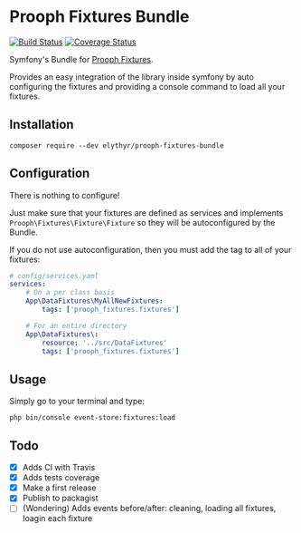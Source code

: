# Prooph Fixtures Bundle
[![Build Status](https://travis-ci.org/elythyr/prooph-fixtures-bundle.svg?branch=master)](https://travis-ci.org/elythyr/prooph-fixtures-bundle)
[![Coverage Status](https://coveralls.io/repos/github/elythyr/prooph-fixtures-bundle/badge.svg?branch=master)](https://coveralls.io/github/elythyr/prooph-fixtures-bundle?branch=master)

Symfony's Bundle for [Prooph Fixtures](https://github.com/elythyr/prooph-fixtures).

Provides an easy integration of the library inside symfony by auto configuring the fixtures
and providing a console command to load all your fixtures.


## Installation

```shell
composer require --dev elythyr/prooph-fixtures-bundle
```


## Configuration

There is nothing to configure!

Just make sure that your fixtures are defined as services and implements
`Prooph\Fixtures\Fixture\Fixture` so they will be autoconfigured by the Bundle.


If you do not use autoconfiguration, then you must add the tag to all of your fixtures:

```yaml
# config/services.yaml
services:
    # On a per class basis
    App\DataFixtures\MyAllNewFixtures:
        tags: ['prooph_fixtures.fixtures']

    # For an entire directory
    App\DataFixtures\:
        resource: '../src/DataFixtures'
        tags: ['prooph_fixtures.fixtures']
```


## Usage

Simply go to your terminal and type:

```shell
php bin/console event-store:fixtures:load
```


## Todo

- [x] Adds CI with Travis
- [x] Adds tests coverage
- [x] Make a first release
- [x] Publish to packagist
- [ ] \(Wondering) Adds events before/after: cleaning, loading all fixtures, loagin each fixture

